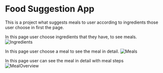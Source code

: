 # Food Suggestion App
This is a project what suggests meals to user according to ingredients those user choose in first the page.
 
In this page user choose ingredients that they have, to see meals.
![Ingredients](https://user-images.githubusercontent.com/93754343/180061015-33b414bc-1ade-4da4-9ef3-e10a982017a5.png)

In this page user choose a meal to see the meal in detail.
![Meals](https://user-images.githubusercontent.com/93754343/180061024-cb3a0001-a3bd-4e9d-a172-f1ed0e9bab57.png)

In this page user can see the meal in detail with meal steps
![MealOverview](https://user-images.githubusercontent.com/93754343/180061029-9a8c57b7-b8a2-4c46-b1a3-087455beb61e.png)
